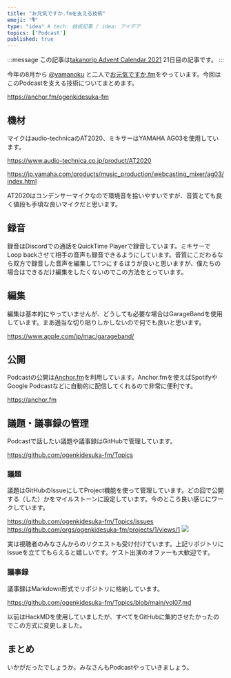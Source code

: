 ```yaml
---
title: "お元気ですか.fmを支える技術"
emoji: "🎙"
type: "idea" # tech: 技術記事 / idea: アイデア
topics: ['Podcast']
published: true
---
```


:::message
この記事は[takanorip Advent Calendar 2021](https://adventar.org/calendars/7125) 21日目の記事です。
:::

今年の8月から [@yamanoku](https://twitter.com/yamanoku) と二人で[お元気ですか.fm](https://anchor.fm/ogenkidesuka-fm)をやっています。今回はこのPodcastを支える技術についてまとめます。

https://anchor.fm/ogenkidesuka-fm

## 機材

マイクはaudio-technicaのAT2020、ミキサーはYAMAHA AG03を使用しています。

https://www.audio-technica.co.jp/product/AT2020

https://jp.yamaha.com/products/music_production/webcasting_mixer/ag03/index.html

AT2020はコンデンサーマイクなので環境音を拾いやすいですが、音質とても良く値段も手頃な良いマイクだと思います。

## 録音

録音はDiscordでの通話をQuickTime Playerで録音しています。ミキサーでLoop backさせて相手の音声も録音できるようにしています。音質にこだわるなら双方で録音した音声を編集して1つにするほうが良いと思いますが、僕たちの場合はできるだけ編集をしたくないのでこの方法をとっています。

## 編集

編集は基本的にやっていませんが、どうしても必要な場合はGarageBandを使用しています。まあ適当な切り貼りしかしないので何でも良いと思います。

https://www.apple.com/jp/mac/garageband/

## 公開

Podcastの公開は[Anchor.fm](https://anchor.fm)を利用しています。Anchor.fmを使えばSpotifyやGoogle Podcastなどに自動的に配信してくれるので非常に便利です。

https://anchor.fm

## 議題・議事録の管理

Podcastで話したい議題や議事録はGitHubで管理しています。

https://github.com/ogenkidesuka-fm/Topics

### 議題

議題はGitHubのIssueにしてProject機能を使って管理しています。どの回で公開する（した）かをマイルストーンに設定しています。今のところ良い感じにワークしています。

https://github.com/ogenkidesuka-fm/Topics/issues
https://github.com/orgs/ogenkidesuka-fm/projects/1/views/1
![](https://storage.googleapis.com/zenn-user-upload/f7931555990b-20211221.png)

実は視聴者のみなさんからのリクエストも受け付けています。上記リポジトリにIssueを立ててもらえると嬉しいです。ゲスト出演のオファーも大歓迎です。

### 議事録

議事録はMarkdown形式でリポジトリに格納しています。

https://github.com/ogenkidesuka-fm/Topics/blob/main/vol07.md

以前はHackMDを使用していましたが、すべてをGitHubに集約させたかったのでこの方式に変更しました。

## まとめ

いかがだったでしょうか。みなさんもPodcastやっていきましょう。